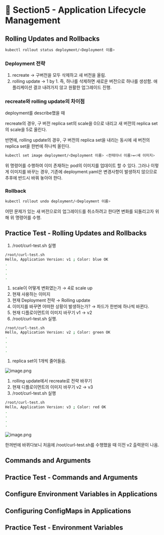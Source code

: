 # 🍨 Section5 - Application Lifecycle Management

## Rolling Updates and Rollbacks


```bash
kubectl rollout status deployment/<Deployment 이름>
```


### Deployment 전략

1. recreate → 구버전을 모두 삭제하고 새 버전을 올림.
2. rolling update → 1 by 1. 즉, 하나를 삭제하면 새로운 버전으로 하나를 생성함. 애플리케이션 결코 내려가지 않고 원활한 업그레이드 진행.

### recreate와 rolling update의 차이점


deployment를 describe했을 때


recreate의 경우, 구 버전 replica set의 scale을 0으로 내리고 새 버전의  replica set의 scale을 5로 올린다.


반면에, rolling update의 경우, 구 버전의 replica set을 내리는 동시에 새 버전의 replica set을 한번에 하나씩 올린다.


```bash
kubectl set image deployment/<Deployment 이름> <컨테이너 이름>=<새 이미지>
```


위 명령어를 수행하여 이미 존재하는 pod의 이미지를 업데이트 할 수 있다. 그러나 이렇게 이미지를 바꾸는 경우, 기존에 deployment.yaml은 변경사항이 발생하지 않으므로 추후에 반드시 바꿔 놓아야 한다.


### Rollback


```bash
kubectl rollout undo deployment/<Deployment 이름>
```


어떤 문제가 있는 새 버전으로의 업그레이드를 취소하려고 한다면 변화를 되돌리고자 위해 위 명령어를 수행.


## Practice Test - Rolling Updates and Rollbacks

1. /root/curl-test.sh 실행

```bash
/root/curl-test.sh
Hello, Application Version: v1 ; Color: blue OK
.
.
.
.
```

1. scale이 어떻게 변화였는가 → 4로 scale up
2. 현재 사용하는 이미지
3. 현재 Deployment 전략 → Rolling update
4. 이미지를 바꾸면 어떠한 상황이 발생하는가? → 파드가 한번에 하나씩 바뀐다.
5. 현재 디플로이먼트의 이미지 바꾸기  v1 → v2
6. /root/curl-test.sh 실행.

```bash
/root/curl-test.sh
Hello, Application Version: v2 ; Color: green OK
.
.
.
.
```

1. replica set이 1개씩 줄어들음.

![image.png](https://prod-files-secure.s3.us-west-2.amazonaws.com/b2ea2032-00e9-4883-a13b-cb03cf5b2334/977ac0a0-6f7e-4aae-99ae-af3cd4e061cf/image.png?X-Amz-Algorithm=AWS4-HMAC-SHA256&X-Amz-Content-Sha256=UNSIGNED-PAYLOAD&X-Amz-Credential=ASIAZI2LB4664EWT6S3P%2F20250218%2Fus-west-2%2Fs3%2Faws4_request&X-Amz-Date=20250218T161345Z&X-Amz-Expires=3600&X-Amz-Security-Token=IQoJb3JpZ2luX2VjEGcaCXVzLXdlc3QtMiJHMEUCIQCrPORrZJM202Cxw%2FQkvaJfmket0RRPEVuIPwjLNOr7AwIgAWs7so9Y7SSxCeCUBlyj1w6sqzv6f9UYURxK%2FKYTR28qiAQIkP%2F%2F%2F%2F%2F%2F%2F%2F%2F%2FARAAGgw2Mzc0MjMxODM4MDUiDOySTpzEv6%2Bh7OwTcCrcA18H7ODMVPlVZw9Z1oh5msAV0LAmKDBL8rZqf%2FldW%2Bbm%2F9Y2J2edbtFzx2ubxaaIUqML%2BiLZIFSloIi3UmlL1RTxXZgQ4z1VLDQUmy74QBKuhKj9fiGrR4qj03aiiFtrGeiGz7dhQKnEGbKL2m2Nt6XwlATRZD0enCUGzg1q0%2B0jDkJvsz7l48bLWDUJ%2F4C7ezbJYB4HXSyUGBAQvw3C73%2B43DjQt285zHr6nhnFOHKmMaxz6dvdPfgfU0I2csyxBmqSUgKXI31dKQCcjcfNQoFey4suKMUQ%2FVZNOK2rsRcFoO%2BWWJjhHAI%2BuSMaebAGZR6W9EbfrxOYzK2YopTJLdMEojXQjzHqn3CcKbQc0Gh%2Bs4kKX9mmev3wuQnTM%2Ft%2Btnis7cEfHdM0jywqiF2HbJvoIwJjemy80nwteZpniJk8viHtgZomXGb9IxBtcb5WxdiHKdpJKGzO2UoydyJ%2Bri6TUNeiZjffYae6Fxl4c8jiAta7znLpFMBHL2rd9eZG6JeBy0C288X56mVJkTqH4amKXHg8v8IGRSbVmuCM9qNp5zyzAef5sBSTPPrSeMMpYcqwFOfmxKtF7KRdQybWp0YkbXjEHqatvaMa9g6NOrrVRAbP2Xz%2Bvhy9FUgSMNqx0r0GOqUBTn6wanSANRggzIcuAAkjO%2Fs5lDE6yS6g9SrYU93R22NGKm47YB4NW%2BssiKokOgf1QF4Y%2FMqQBG4EWFkHN9cGC%2B9MfVvv80yVc4nXS4aMvpVV%2BsWHRGeAEEbfBYWhVj36%2BsLxkY1mS5U8bwWolE%2FO7mfBPBGhLgMjNW%2BUwjep4m9RueD%2Bp46zf5VkGhaJXQk1xGN%2BCay%2FQ%2BzTooGypFPsa29QHWVb&X-Amz-Signature=310a32b54626bfbe612a0a93f598418cee14dda9fc51b621d67a695e496b2819&X-Amz-SignedHeaders=host&x-id=GetObject)

1. rolling update에서 recreate로 전략 바꾸기
2. 현재 디플로이먼트의 이미지 바꾸기 v2 → v3
3. /root/curl-test.sh 실행

```bash
/root/curl-test.sh
Hello, Application Version: v3 ; Color: red OK
.
.
.
.
```


![image.png](https://prod-files-secure.s3.us-west-2.amazonaws.com/b2ea2032-00e9-4883-a13b-cb03cf5b2334/05c9a172-cfaa-4570-8937-288b1d07d12d/image.png?X-Amz-Algorithm=AWS4-HMAC-SHA256&X-Amz-Content-Sha256=UNSIGNED-PAYLOAD&X-Amz-Credential=ASIAZI2LB4664EWT6S3P%2F20250218%2Fus-west-2%2Fs3%2Faws4_request&X-Amz-Date=20250218T161345Z&X-Amz-Expires=3600&X-Amz-Security-Token=IQoJb3JpZ2luX2VjEGcaCXVzLXdlc3QtMiJHMEUCIQCrPORrZJM202Cxw%2FQkvaJfmket0RRPEVuIPwjLNOr7AwIgAWs7so9Y7SSxCeCUBlyj1w6sqzv6f9UYURxK%2FKYTR28qiAQIkP%2F%2F%2F%2F%2F%2F%2F%2F%2F%2FARAAGgw2Mzc0MjMxODM4MDUiDOySTpzEv6%2Bh7OwTcCrcA18H7ODMVPlVZw9Z1oh5msAV0LAmKDBL8rZqf%2FldW%2Bbm%2F9Y2J2edbtFzx2ubxaaIUqML%2BiLZIFSloIi3UmlL1RTxXZgQ4z1VLDQUmy74QBKuhKj9fiGrR4qj03aiiFtrGeiGz7dhQKnEGbKL2m2Nt6XwlATRZD0enCUGzg1q0%2B0jDkJvsz7l48bLWDUJ%2F4C7ezbJYB4HXSyUGBAQvw3C73%2B43DjQt285zHr6nhnFOHKmMaxz6dvdPfgfU0I2csyxBmqSUgKXI31dKQCcjcfNQoFey4suKMUQ%2FVZNOK2rsRcFoO%2BWWJjhHAI%2BuSMaebAGZR6W9EbfrxOYzK2YopTJLdMEojXQjzHqn3CcKbQc0Gh%2Bs4kKX9mmev3wuQnTM%2Ft%2Btnis7cEfHdM0jywqiF2HbJvoIwJjemy80nwteZpniJk8viHtgZomXGb9IxBtcb5WxdiHKdpJKGzO2UoydyJ%2Bri6TUNeiZjffYae6Fxl4c8jiAta7znLpFMBHL2rd9eZG6JeBy0C288X56mVJkTqH4amKXHg8v8IGRSbVmuCM9qNp5zyzAef5sBSTPPrSeMMpYcqwFOfmxKtF7KRdQybWp0YkbXjEHqatvaMa9g6NOrrVRAbP2Xz%2Bvhy9FUgSMNqx0r0GOqUBTn6wanSANRggzIcuAAkjO%2Fs5lDE6yS6g9SrYU93R22NGKm47YB4NW%2BssiKokOgf1QF4Y%2FMqQBG4EWFkHN9cGC%2B9MfVvv80yVc4nXS4aMvpVV%2BsWHRGeAEEbfBYWhVj36%2BsLxkY1mS5U8bwWolE%2FO7mfBPBGhLgMjNW%2BUwjep4m9RueD%2Bp46zf5VkGhaJXQk1xGN%2BCay%2FQ%2BzTooGypFPsa29QHWVb&X-Amz-Signature=5bfb433abe4137a9a34dfa3bbb5cb1ac86928eb223b1e532281c765d024cd405&X-Amz-SignedHeaders=host&x-id=GetObject)


한꺼번에 바뀌다보니 처음에 /root/curl-test.sh를 수행했을 때 이전 v2 출력문이 나옴.


## Commands and Arguments


## Practice Test - Commands and Arguments


## Configure Environment Variables in Applications


## Configuring ConfigMaps in Applications


## Practice Test - Environment Variables

